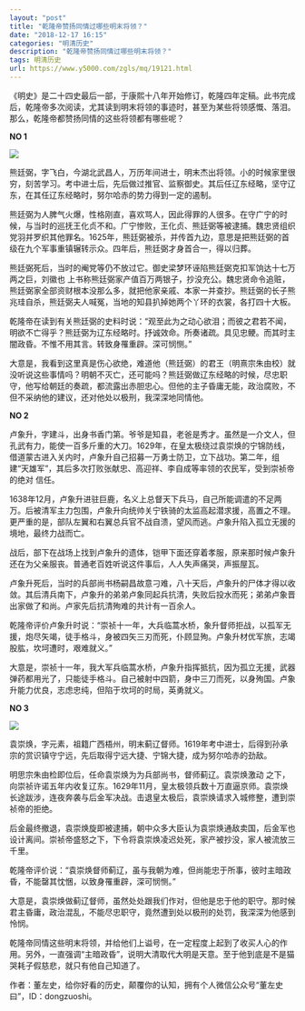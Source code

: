 ```yaml
---
layout: "post"
title: "乾隆帝赞扬同情过哪些明末将领？"
date: "2018-12-17 16:15"
categories: "明清历史"
description: "乾隆帝赞扬同情过哪些明末将领？"
tags: 明清历史
url: https://www.y5000.com/zgls/mq/19121.html
---
```






《明史》是二十四史最后一部，于康熙十八年开始修订，乾隆四年定稿。此书完成后，乾隆帝多次阅读，尤其读到明末将领的事迹时，甚至为某些将领感慨、落泪。那么，乾隆帝都赞扬同情的这些将领都有哪些呢？

**NO 1**

![](https://img.y5000.com/uploads/allimg/170412/09144353S-0.jpg)

熊廷弼，字飞白，今湖北武昌人，万历年间进士，明末杰出将领。小的时候家里很穷，刻苦学习。考中进士后，先后做过推官、监察御史。其后任辽东经略，坚守辽东，在其任辽东经略时，努尔哈赤的势力得到一定的遏制。

熊廷弼为人脾气火爆，性格刚直，喜欢骂人，因此得罪的人很多。在守广宁的时候，与当时的巡抚王化贞不和。广宁惨败，王化贞、熊廷弼等被逮捕。魏忠贤组织党羽并罗织其他罪名。1625年，熊廷弼被杀，并传首九边，意思是把熊廷弼的首级在九个军事重镇辗转示众。四年后，熊廷弼才身首合一，得以归葬。

熊廷弼死后，当时的阉党等仍不放过它。御史梁梦环诬陷熊廷弼克扣军饷达十七万两之巨，刘徽也
上书称熊廷弼家产值百万两银子，抄没充公。魏忠贤命令追赃，熊廷弼家全部资财根本没那么多，就把他家亲戚、本家一并查抄。熊廷弼的长子熊兆珪自杀，熊廷弼夫人喊冤，当地的知县扒掉她两个丫环的衣裳，各打四十大板。

乾隆帝在读到有关熊廷弼的史料时说：“观至此为之动心欲泪；而彼之君若不闻，明欲不亡得乎？熊廷弼为辽东经略时。抒诚效命。所奏诸疏。具见忠鲠。而其时主闇政昏。不惟不用其言。转致身罹重辟。深可悯恻。”

大意是，我看到这里真是伤心欲绝，难道他（熊廷弼）的君王（明熹宗朱由校）就没听说这些事情吗？明朝不灭亡，还可能吗？熊廷弼做辽东经略的时候，尽忠职守，他写给朝廷的奏疏，都流露出赤胆忠心。但他的主子昏庸无能，政治腐败，不但不采纳他的建议，还对他处以极刑，我深深地同情他。

**NO 2**

卢象升，字建斗，出身书香门第。爷爷是知县，老爸是秀才。虽然是一介文人，但孔武有力，能使一百多斤重的大刀。1629年，在皇太极绕过袁崇焕的宁锦防线，借道蒙古进入关内时，卢象升自己招募一万勇士防卫，立下战功。第二年，组建“天雄军”，其后多次打败张献忠、高迎祥、李自成等率领的农民军，受到崇祯帝的绝对
信任。

1638年12月，卢象升进驻巨鹿，名义上总督天下兵马，自己所能调遣的不足两万。后被清军主力包围，卢象升向统帅关宁铁骑的太监高起潜求援，高置之不理。更严重的是，部队左翼和右翼总兵官不战自溃，望风而逃。卢象升陷入孤立无援的境地，最终力战而亡。

战后，部下在战场上找到卢象升的遗体，铠甲下面还穿着孝服，原来那时候卢象升还在为父亲服丧。普通老百姓听说这件事后，人人失声痛哭，声振屋瓦。

卢象升死后，当时的兵部尚书杨嗣昌故意刁难，八十天后，卢象升的尸体才得以收敛。其后清兵南下，卢象升的弟弟卢象同起兵抗清，失败后投水而死；弟弟卢象晋出家做了和尚。卢家先后抗清殉难的共计有一百余人。

乾隆帝评价卢象升时说：“崇祯十一年，大兵临蒿水桥，象升督师拒战，以孤军无援，炮尽矢竭，徒手格斗，身被四矢三刃而死，仆顾显殉。卢象升材优军旅，志竭股肱，坎坷遭时，艰难就义。”

大意是，崇祯十一年，我大军兵临蒿水桥，卢象升指挥抵抗，因为孤立无援，武器弹药都用光了，只能徒手格斗。自己被射中四箭，身中三刀而死，以身殉国。卢象升能力优良，志虑忠纯，但陷于坎坷的时局，英勇就义。

**NO 3**

![](https://img.y5000.com/uploads/allimg/170412/0914431622-1.jpg)

袁崇焕，字元素，祖籍广西梧州，明末蓟辽督师。1619年考中进士，后得到孙承宗的赏识镇守宁远，先后取得宁远大捷、宁锦大捷，成为努尔哈赤的劲敌。

明思宗朱由检即位后，任命袁崇焕为为兵部尚书，督师蓟辽。袁崇焕激动
之下，向崇祯许诺五年内收复辽东。1629年11月，皇太极领兵数十万直逼京师。袁崇焕长途跋涉，连夜奔袭与后金军决战。击退皇太极后，袁崇焕请求入城修整，遭到崇祯帝的拒绝。

后金最终撤退，袁崇焕旋即被逮捕，朝中众多大臣认为袁崇焕通敌卖国，后金军也设计离间。崇祯帝盛怒之下，下令将袁崇焕凌迟处死，家产被抄没，家人被流放三千里。

乾隆帝评价说：“袁崇焕督师蓟辽，虽与我朝为难，但尚能忠于所事，彼时主暗政昏，不能罄其忱悃，以致身罹重辟，深可悯恻。”

大意是，袁崇焕做蓟辽督师，虽然处处跟我们作对，但他是忠于他的职守。那时候君主昏庸，政治混乱，不能尽忠职守，竟然遭到处以极刑的处罚，我深深为他感到怜悯。

乾隆帝同情这些明末将领，并给他们上谥号，在一定程度上起到了收买人心的作用。另外，一直强调“主暗政昏”，说明大清取代大明是天意。至于他到底是不是猫哭耗子假慈悲，就只有他自己知道了。

作者：董左史，给你好看的历史，颠覆你的认知，拥有个人微信公众号“董左史曰”，ID：dongzuoshi。
